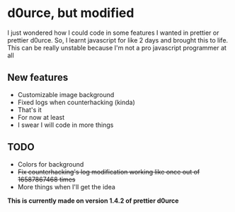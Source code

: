 # d0urce, but modified
I just wondered how I could code in some features I wanted in prettier or prettier d0urce.
So, I learnt javascript for like 2 days and brought this to life.
This can be really unstable because I'm not a pro javascript programmer at all
## New features
- Customizable image background
- Fixed logs when counterhacking (kinda)
- That's it
- For now at least
- I swear I will code in more things

## TODO
- Colors for background
- ~~Fix counterhacking's log modification working like once out of 16587867468 times~~
- More things when I'll get the idea

**This is currently made on version 1.4.2 of prettier d0urce**
